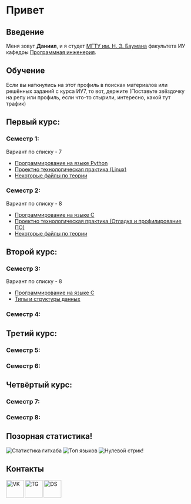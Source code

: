 # Привет

## Введение

Меня зовут **Даниил**, и я студет [МГТУ им. Н. Э. Баумана](https://bmstu.ru/) факультета ИУ кафедры [Программная инженерия](http://iu7.bmstu.ru/). 

## Обучение

Если вы наткнулись на этот профиль в поисках материалов или решённых заданий с курса ИУ7, то вот, держите
(Поставьте звёздочку на репу или профиль, если что-то стырили, интересно, какой тут трафик)

## Первый курс:
    
### Семестр 1:
Вариант по списку - 7
- [Программирование на языке Python](https://github.com/Danilado/IU7-Python)
- [Проектно технологическая практика (Linux)](https://github.com/Danilado/IU7-Linux)
- [Некоторые файлы по теории](https://github.com/Danilado/IU7-Theory)

### Семестр 2:
Вариант по списку - 8
- [Программирование на языке C](https://github.com/Danilado/IU7-C)
- [Проектно технологическая практика (Отладка и профилирование ПО)](https://github.com/Danilado/IU7-PTP)
- [Некоторые файлы по теории](https://github.com/Danilado/IU7-Theory)

## Второй курс: 

### Семестр 3:
Вариант по списку - 8

- [Программирование на языке C](https://github.com/Danilado/IU7-C)
- [Типы и структуры данных](https://github.com/Danilado/TADS)

### Семестр 4:

## Третий курс:

### Семестр 5:
### Семестр 6:

## Четвёртый курс:

### Семестр 7:
### Семестр 8:

## Позорная статистика!

![Статистика гитхаба](https://github-readme-stats.vercel.app/api?username=danilado&show_icons=true&theme=dracula)
![Топ языков](https://github-readme-stats.vercel.app/api/top-langs/?username=danilado&layout=compact&count_private=true&langs_count=10&card_width=445&theme=dracula)
![Нулевой стрик!](https://github-readme-streak-stats.herokuapp.com/?user=danilado&show_icons=true&theme=dracula)

## Контакты

[<img align="left" alt="VK" width="48px" src="https://img.icons8.com/fluency/48/000000/vk-circled.png"/>][vk]
[<img align="left" alt="TG" width="48px" src="https://img.icons8.com/color/48/000000/telegram-app--v3.png"/>][tg]
[<img align="left" alt="DS" width="48px" src="https://img.icons8.com/fluency/48/000000/discord-new-logo.png"/>][ds]

[vk]: https://vk.com/danilado
[tg]: https://t.me/danilado
[ds]: https://discordapp.com/users/455016209629315090
